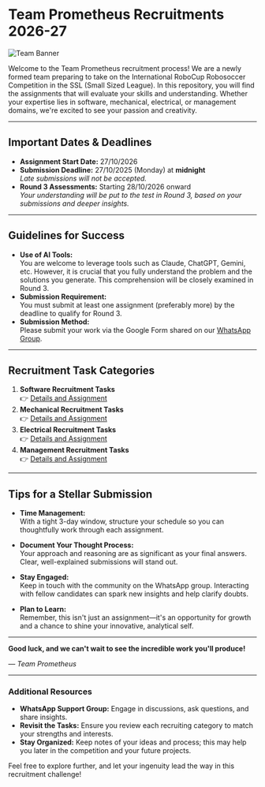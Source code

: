 ﻿# Team Prometheus Recruitments 2026-27

![Team Banner](/images/Team%20Banner.png)

Welcome to the Team Prometheus recruitment process! We are a newly formed team preparing to take on the International RoboCup Robosoccer Competition in the SSL (Small Sized League). In this repository, you will find the assignments that will evaluate your skills and understanding. Whether your expertise lies in software, mechanical, electrical, or management domains, we're excited to see your passion and creativity.

---

## Important Dates & Deadlines

- **Assignment Start Date:** 27/10/2026
- **Submission Deadline:** 27/10/2025 (Monday) at **midnight**  
  _Late submissions will not be accepted._
- **Round 3 Assessments:** Starting 28/10/2026 onward  
  _Your understanding will be put to the test in Round 3, based on your submissions and deeper insights._

---

## Guidelines for Success

- **Use of AI Tools:**  
  You are welcome to leverage tools such as Claude, ChatGPT, Gemini, etc. However, it is crucial that you fully understand the problem and the solutions you generate. This comprehension will be closely examined in Round 3.
- **Submission Requirement:**  
  You must submit at least one assignment (preferably more) by the deadline to qualify for Round 3.
- **Submission Method:**  
  Please submit your work via the Google Form shared on our [WhatsApp Group](https://chat.whatsapp.com/HH6HOzI6gQxCN8q5zA3yEk).

---

## Recruitment Task Categories

1. **Software Recruitment Tasks**  
   👉 [Details and Assignment](./Tasks/software.md)
2. **Mechanical Recruitment Tasks**  
   👉 [Details and Assignment](./Tasks/mechanical.md)
3. **Electrical Recruitment Tasks**  
   👉 [Details and Assignment](./Tasks/electrical.md)
4. **Management Recruitment Tasks**  
   👉 [Details and Assignment](./Tasks/management.md)

---

## Tips for a Stellar Submission

- **Time Management:**  
  With a tight 3-day window, structure your schedule so you can thoughtfully work through each assignment.

- **Document Your Thought Process:**  
  Your approach and reasoning are as significant as your final answers. Clear, well-explained submissions will stand out.

- **Stay Engaged:**  
  Keep in touch with the community on the WhatsApp group. Interacting with fellow candidates can spark new insights and help clarify doubts.

- **Plan to Learn:**  
  Remember, this isn't just an assignment—it's an opportunity for growth and a chance to shine your innovative, analytical self.

---

**Good luck, and we can't wait to see the incredible work you'll produce!**

_— Team Prometheus_

---

### Additional Resources

- **WhatsApp Support Group:** Engage in discussions, ask questions, and share insights.
- **Revisit the Tasks:** Ensure you review each recruiting category to match your strengths and interests.
- **Stay Organized:** Keep notes of your ideas and process; this may help you later in the competition and your future projects.

Feel free to explore further, and let your ingenuity lead the way in this recruitment challenge!




